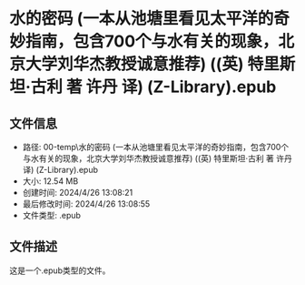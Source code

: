 ﻿# 水的密码 (一本从池塘里看见太平洋的奇妙指南，包含700个与水有关的现象，北京大学刘华杰教授诚意推荐) ((英) 特里斯坦·古利 著 许丹 译) (Z-Library).epub

## 文件信息
- 路径: 00-temp\水的密码 (一本从池塘里看见太平洋的奇妙指南，包含700个与水有关的现象，北京大学刘华杰教授诚意推荐) ((英) 特里斯坦·古利 著 许丹 译) (Z-Library).epub
- 大小: 12.54 MB
- 创建时间: 2024/4/26 13:08:21
- 最后修改时间: 2024/4/26 13:08:55
- 文件类型: .epub

## 文件描述
这是一个.epub类型的文件。

